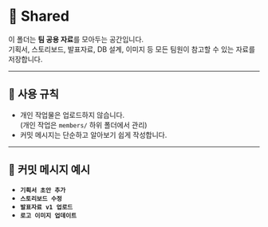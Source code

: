 # 📂 Shared

이 폴더는 **팀 공용 자료**를 모아두는 공간입니다.  
기획서, 스토리보드, 발표자료, DB 설계, 이미지 등 모든 팀원이 참고할 수 있는 자료를 저장합니다.  

---

## 📌 사용 규칙
- 개인 작업물은 업로드하지 않습니다.  
  (개인 작업은 `members/` 하위 폴더에서 관리)
- 커밋 메시지는 단순하고 알아보기 쉽게 작성합니다.  

---

## 📝 커밋 메시지 예시
- **`기획서 초안 추가`**  
- **`스토리보드 수정`**  
- **`발표자료 v1 업로드`**  
- **`로고 이미지 업데이트`**
